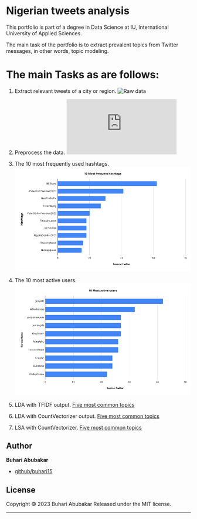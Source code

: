 # Nigerian tweets analysis

This portfolio is part of a degree in Data Science at IU, International University of Applied Sciences.

The main task of the portfolio is to extract prevalent topics from Twitter messages, in other words, topic modeling.

# The main Tasks as are follows:

1.  Extract relevant tweets of a city or region.
![Raw data](https://github.com/buhari15/tweets-nigeria-analysis/blob/main/tweets_ng.jsonl)

2.  Preprocess the data.
![Data preprocessing](https://github.com/buhari15/tweets-nigeria-analysis/blob/main/analysis.py)

3.  The 10 most frequently used hashtags.
![Most frequent hashtags](https://github.com/buhari15/tweets-nigeria-analysis/blob/main/10%20Most%20frequent%20hashtags.png)

4. The 10 most active users.
![Most active users](https://github.com/buhari15/tweets-nigeria-analysis/blob/main/10%20Most%20active%20users.png)

5.  LDA with TFIDF output. 
[Five most common topics]()

6.  LDA with CountVectorizer output. 
[Five most common topics](https://github.com/buhari15/tweets-nigeria-analysis/blob/main/cvect_lda_topics.csv)

7.  LSA with CountVectorizer. 
[Five most common topics](https://github.com/buhari15/tweets-nigeria-analysis/blob/main/tfidf_lda_topics.csv)


## Author

**Buhari Abubakar**

+ [github/buhari15](https://github.com/buhari15)

## License

Copyright © 2023 Buhari Abubakar
Released under the MIT license.

***
